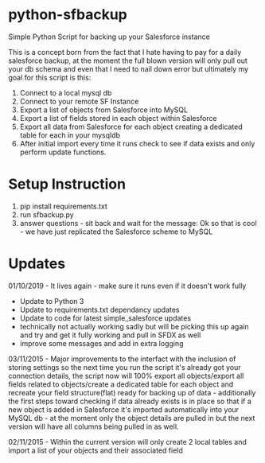 # python-sfbackup
Simple Python Script for backing up your Salesforce instance

This is a concept born from the fact that I hate having to pay for a daily salesforce backup, at the moment the full blown version will only pull out your db schema and even that I need to nail down error but ultimately my goal for this script is this:

1. Connect to a local mysql db
2. Connect to your remote SF Instance
3. Export a list of objects from Salesforce into MySQL
4. Export a list of fields stored in each object within Salesforce
5. Export all data from Salesforce for each object creating a dedicated table for each in your mysqldb
6. After initial import every time it runs check to see if data exists and only perform update functions.

# Setup Instruction

1. pip install requirements.txt
2. run sfbackup.py
3. answer questions - sit back and wait for the message: Ok so that is cool - we have just replicated the Salesforce scheme to MySQL

# Updates

01/10/2019 - It lives again - make sure it runs even if it doesn't work fully

-   Update to Python 3 
-   Update to requirements.txt dependancy updates
-   Update to code for latest simple_salesforce updates 
-   technically not actually working sadly but will be picking this up again and try and get it fully working and pull in SFDX as well
-   improve some messages and add in extra logging

03/11/2015 - Major improvements to the interfact with the inclusion of storing settings so the next time you run the script it's already got your connection details, the script now will 100% export all objects/export all fields related to objects/create a dedicated table for each object and recreate your field structure(flat) ready for backing up of data - additionally the first steps toward checking if data already exists is in place so that if a new object is added in Salesforce it's imported automatically into your MySQL db - at the moment only the object details are pulled in but the next version will have all columns being pulled in as well.

02/11/2015 - Within the current version will only create 2 local tables and import a list of your objects and their associated field

